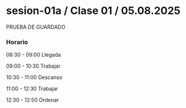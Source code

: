 # sesion-01a / Clase 01 / 05.08.2025
PRUEBA DE GUARDADO

### Horario

08:30 - 09:00   Llegada

09:00 - 10:30   Trabajar 

10:30 - 11:00   Descanso 

11:00 - 12:30   Trabajar 

12:30 - 12:50   Ordenar 

